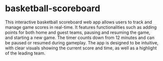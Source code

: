 # basketball-scoreboard
This interactive basketball scoreboard web app allows users to track and manage game scores in real-time. It features functionalities such as adding points for both home and guest teams, pausing and resuming the game, and starting a new game. The timer counts down from 12 minutes and can be paused or resumed during gameplay. The app is designed to be intuitive, with clear visuals showing the current score and time, as well as a highlight of the leading team.
